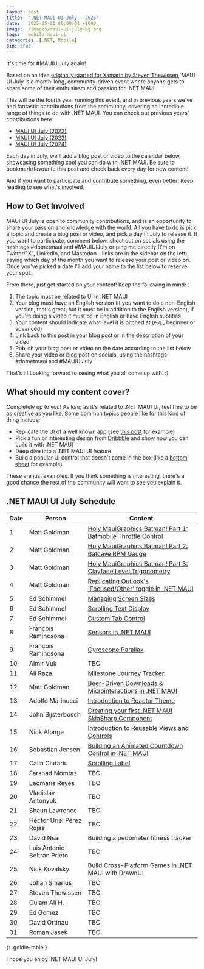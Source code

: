 ```yaml
---
layout: post
title:  ".NET MAUI UI July - 2025"
date:   2025-05-01 00:00:01 +1000
image:  /images/maui-ui-july-bg.png
tags:   mobile maui ui
categories: [.NET, Mobile]
pin: true
---
```


It's time for #MAUIUIJuly again!

Based on an idea [originally started for Xamarin by Steven Thewissen](https://thewissen.io/introducing-xamarin-ui-july/), MAUI UI July is a month-long, community-driven event where anyone gets to share some of their enthusiasm and passion for .NET MAUI.

This will be the fourth year running this event, and in previous years we've had fantastic contributions from the community, covering an incredible range of things to do with .NET MAUI. You can check out previous years' contributions here:

* [MAUI UI July (2022)](/posts/maui-ui-july)
* [MAUI UI July (2023)](/posts/maui-ui-july-23)
* [MAUI UI July (2024)](/posts/mauiuijuly-24/)

Each day in July, we'll add a blog post or video to the calendar below, showcasing something cool you can do with .NET MAUI. Be sure to bookmark/favourite this post and check back every day for new content!

And if you want to participate and contribute something, even better! Keep reading to see what's involved.

## How to Get Involved

MAUI UI July is open to community contributions, and is an opportunity to share your passion and knowledge with the world. All you have to do is pick a topic and create a blog post or video, and pick a day in July to release it. If you want to participate, comment below, shout out on socials using the hashtags #dotnetmaui and #MAUIUIJuly or ping me directly (I'm on Twitter/"X", LinkedIn, and Mastodon - links are in the sidebar on the left), saying which day of the month you want to release your post or video on. Once you've picked a date I'll add your name to the list below to reserve your spot.

From there, just get started on your content! Keep the following in mind:

1. The topic must be related to UI in .NET MAUI
2. Your blog must have an English version (if you want to do a non-English version, that's great, but it must be in addition to the English version), if you're doing a video it must be in English or have English subtitles
3. Your content should indicate what level it is pitched at (e.g., beginner or advanced)
4. Link back to this post in your blog post or in the description of your video
5. Publish your blog post or video on the date according to the list below
6. Share your video or blog post on socials, using the hashtags #dotnetmaui and #MAUIUIJuly

That's it! Looking forward to seeing what you all come up with. :)

## What should my content cover?

Completely up to you! As long as it's related to .NET MAUI UI, feel free to be as creative as you like. Some common topics people like for this kind of thing include:

* Replicate the UI of a well known app (see [this post](/posts/outlook-clone) for example)
* Pick a fun or interesting design from [Dribbble](https://dribbble.com) and show how you can build it with .NET MAUI
* Deep dive into a .NET MAUI UI feature
* Build a popular UI control that doesn't come in the box (like a [bottom sheet](https://blogs.xgenoapps.com/post/2022/07/23/maui-bottom-sheet) for example)

These are just examples. If you think something is interesting, there's a good chance the rest of the community will want to see you explain it.


## .NET MAUI UI July Schedule

| Date | Person                      | Content                                                                                                                                               |
| ---- | --------------------------- | ----------------------------------------------------------------------------------------------------------------------------------------------------- |
| 1    | Matt Goldman                | [Holy MauiGraphics Batman! Part 1: Batmobile Throttle Control](/posts/batmobile-part-1/)                                                              |
| 2    | Matt Goldman                | [Holy MauiGraphics Batman! Part 2: Batcave RPM Gauge](/posts/batmobile-part-2)                                                                        |
| 3    | Matt Goldman                | [Holy MauiGraphics Batman! Part 3: Clayface Level Trigonometry](/posts/batmobile-part-3)                                                              |
| 4    | Matt Goldman                | [Replicating Outlook's 'Focused/Other' toggle in .NET MAUI](/posts/outlook-toggle)                                                                    |
| 5    | Ed Schimmel                 | [Managing Screen Sizes](https://byte217.com/net-maui-managing-screen-sizes/)                                                                          |
| 6    | Ed Schimmel                 | [Scrolling Text Display](https://byte217.com/net-maui-scrolling-text-display/)                                                                        |
| 7    | Ed Schimmel                 | [Custom Tab Control](https://byte217.com/net-maui-tab-control-with-underlinement/)                                                                    |
| 8    | François Raminosona         | [Sensors in .NET MAUI](https://blog.francois.raminosona.com/sensors-in-net-maui-mauiuijuly/)                                                          |
| 9    | François Raminosona         | [Gyroscope Parallax](https://blog.francois.raminosona.com/sensor-based-parallax-in-net-maui-using-the-gyroscope-mauiuijuly/)                          |
| 10   | Almir Vuk                   | TBC                                                                                                                                                   |
| 11   | Ali Raza                    | [Milestone Journey Tracker](https://mauiwithali.hashnode.dev/building-a-dynamic-milestone-journey-tracker-with-skiasharp-in-net-maui)                 |
| 12   | Matt Goldman                | [Beer-Driven Downloads & Microinteractions in .NET MAUI](/posts/bdd-app-downloads)                                                                    |
| 13   | Adolfo Marinucci            | [Introduction to Reactor Theme](https://github.com/adospace/reactor-theme/blob/main/net_maui_july2025_article.md)                                     |
| 14   | John Bijsterbosch           | [Creating your first .NET MAUI SkiaSharp Component](https://blog.johndotnet.nl/creating-your-very-first-net-maui-skiasharp-component-step-by-step/)   |
| 15   | Nick Alonge                 | [Introduction to Reusable Views and Controls ](https://dev.to/nick_alonge/reusable-views-in-net-maui-4n3c)                                            |
| 16   | Sebastian Jensen            | [Building an Animated Countdown Control in .NET MAUI](https://medium.com/@tsjdevapps/building-an-animated-countdown-control-in-net-maui-0b1faff7ed76) |
| 17   | Calin Ciurariu              | [Scrolling Label](https://medium.com/@clinciurariu/calin-ciurariu-c153c8ceb9dd)                                                                       |
| 18   | Farshad Momtaz              | TBC                                                                                                                                                   |
| 19   | Leomaris Reyes              | TBC                                                                                                                                                   |
| 20   | Vladislav Antonyuk          | TBC                                                                                                                                                   |
| 21   | Shaun Lawrence              | TBC                                                                                                                                                   |
| 22   | Héctor Uriel Pérez Rojas    | TBC                                                                                                                                                   |
| 23   | David Nsai                  | Building a pedometer fitness tracker                                                                                                                  |
| 24   | Luis Antonio Beltran Prieto | TBC                                                                                                                                                   |
| 25   | Nick Kovalsky               | Build Cross-Platform Games in .NET MAUI with DrawnUI                                                                                                  |
| 26   | Johan Smarius               | TBC                                                                                                                                                   |
| 27   | Steven Thewissen            | TBC                                                                                                                                                   |
| 28   | Gulam Ali H.                | TBC                                                                                                                                                   |
| 29   | Ed Gomez                    | TBC                                                                                                                                                   |
| 30   | David Ortinau               | TBC                                                                                                                                                   |
| 31   | Roman Jasek                 | TBC                                                                                                                                                   |

{: .goldie-table }

I hope you enjoy .NET MAUI UI July!
